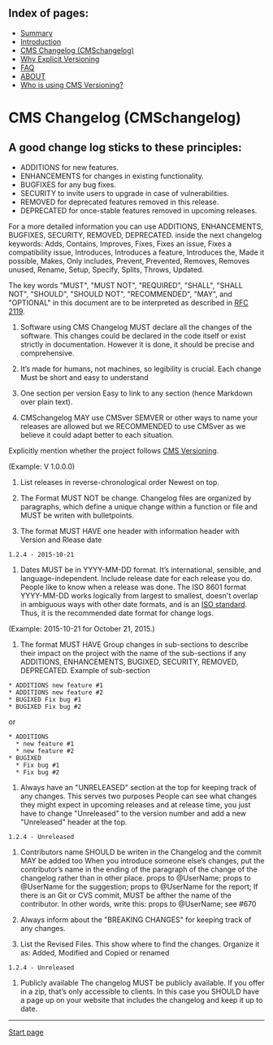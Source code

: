 Index of pages:
---------------

* [Summary](/README.md)
* [Introduction](/README.md)
* [CMS Changelog (CMSchangelog)](/CHANGELOG.md)
* [Why Explicit Versioning](/WHY.md)
* [FAQ](/FAQ.md)
* [ABOUT](/ABOUT.md)
* [Who is using CMS Versioning?](/USERS.md)


# CMS Changelog (CMSchangelog)

A good change log sticks to these principles:
--

* ADDITIONS for new features.
* ENHANCEMENTS for changes in existing functionality.
* BUGFIXES for any bug fixes.
* SECURITY to invite users to upgrade in case of vulnerabilities.
* REMOVED for deprecated features removed in this release.
* DEPRECATED for once-stable features removed in upcoming releases.


For a more detailed information you can use ADDITIONS, ENHANCEMENTS, BUGFIXES, SECURITY, REMOVED, DEPRECATED. inside the next changelog keywords: Adds, Contains, Improves, Fixes, Fixes an issue,  Fixes a compatibility issue, Introduces, Introduces a feature, Introduces the, Made it possible, Makes,  Only includes, Prevent, Prevented, Removes, Removes unused, Rename, Setup, Specify, Splits, Throws, Updated.
 
  
The key words "MUST", "MUST NOT", "REQUIRED", "SHALL", "SHALL NOT", "SHOULD", "SHOULD NOT", "RECOMMENDED", "MAY", and "OPTIONAL" in this document are to be interpreted as described in [RFC 2119](http://tools.ietf.org/html/rfc2119).


1. Software using CMS Changelog MUST declare all the changes of the software. This changes
could be declared in the code itself or exist strictly in documentation.
However it is done, it should be precise and comprehensive.

1. It’s made for humans, not machines, so legibility is crucial. Each change 
Must be short and easy to understand

1. One section per version
Easy to link to any section (hence Markdown over plain text).

1. CMSchangelog MAY use CMSver
SEMVER or other ways to name your releases are allowed but we RECOMMENDED to use CMSver as we believe it could adapt better to each situation.

Explicitly mention whether the project follows [CMS Versioning](https://software-development-guidelines.github.io/CMScver/).

(Example: V 1.0.0.0)

1. List releases in reverse-chronological order
Newest on top.

1. The Format MUST NOT be change. Changelog files
are organized by paragraphs, which define a unique change within a function or file and MUST be writen with bulletpoints.

1. The format MUST HAVE one header with information
header with Version and Rlease date

```
1.2.4 - 2015-10-21
```

1. Dates MUST be in YYYY-MM-DD format. It’s international, sensible, and language-independent.
Include release date for each release you do. People like to know when a release was done. The ISO 8601 format YYYY-MM-DD works logically from largest to smallest, doesn't overlap in ambiguous ways with other date formats, and is an [ISO standard](http://www.iso.org/iso/home/standards/iso8601.htm). Thus, it is the recommended date format for change logs.

(Example: 2015-10-21 for October 21, 2015.)

1. The format MUST HAVE Group changes in sub-sections to describe their impact on the project
with the name of the sub-sections if any ADDITIONS, ENHANCEMENTS, BUGIXED, SECURITY, REMOVED, DEPRECATED.
Example of sub-section

```
* ADDITIONS new feature #1
* ADDITIONS new feature #2
* BUGIXED Fix bug #1
* BUGIXED Fix bug #2
```
or

```
* ADDITIONS
  *	new feature #1
  * new feature #2
* BUGIXED
  * Fix bug #1
  * Fix bug #2
```

1. Always have an "UNRELEASED" section at the top for keeping track of any changes. This serves two purposes
People can see what changes they might expect in upcoming releases and at release time, you just have to change "Unreleased" to the version number and add a new "Unreleased" header at the top.

```
1.2.4 - Unreleased
```

1. Contributors name SHOULD be writen in the Changelog and the commit MAY be added too
When you introduce someone else’s changes, put the contributor’s name in the ending of the paragraph of the change of the changelog   rather than in other place.
props to @UserName;
props to @UserName for the suggestion;
props to @UserName for the report;
If there is an Git or CVS commit, MUST be afther the name of the contributor. In other words, write this: 
props to @UserName; see #670
  
1. Always inform about the "BREAKING CHANGES" 
for keeping track of any changes.

1. List the Revised Files. This show 
where to find the changes. Organize it as: Added, Modified and Copied or renamed
```
1.2.4 - Unreleased
```

1. Publicly available
The changelog MUST be publicly available. If you offer in a zip, that’s only accessible to clients. In this case you SHOULD have a page up on your website that includes the changelog and keep it up to date.

---



[Start page](./)

